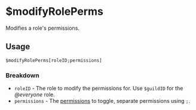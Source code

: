 # $modifyRolePerms
Modifies a role's permissions.

## Usage
```
$modifyRolePerms[roleID;permissions]
```

### Breakdown
- `roleID` - The role to modify the permissions for. Use `$guildID` for the *@everyone* role.
- `permissions` - The [permissions](https://nilpointer-software.github.io/bdfd-wiki/guides/permissions.html) to toggle, separate permissions using `;`.
